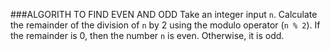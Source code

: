 ###ALGORITH TO FIND EVEN AND ODD 
Take an integer input `n`.
Calculate the remainder of the division of `n` by 2 using the modulo operator (`n % 2`).
If the remainder is 0, then the number `n` is even. Otherwise, it is odd.
